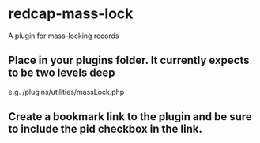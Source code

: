 # redcap-mass-lock
A plugin for mass-locking records

## Place in your plugins folder.  It currently expects to be two levels deep
e.g. /plugins/utilities/massLock.php

## Create a bookmark link to the plugin and be sure to include the pid checkbox in the link.